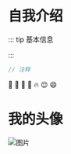 # 自我介绍
::: tip 基本信息
<!-- 丁嘉钦 ｜ 男 ｜ 26 ｜ 福建泉州 ｜ 沈阳工业大学(统招一本) ｜ 机械设计制造及其自动化<br/>
13265480996 ｜ 18309895899@163.com    岗位：前端开发  工作年限：3年 -->
:::

``` js
// 注释
```
:tada: :100: :bamboo: :gift_heart: :fire: :relieved: :smile:

# 我的头像
![图片](http://47.107.225.230/public/myLogo.jpg)
<!-- <script>
  export default{
    console.log('可以在这里打印啦～～～～');
}
</script> -->